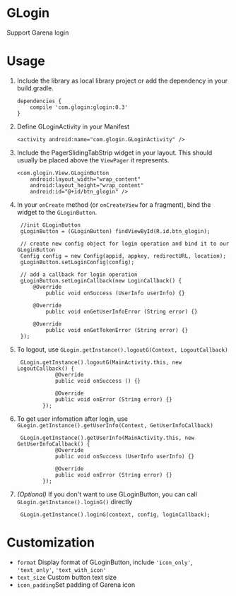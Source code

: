 # GLogin

Support Garena login

# Usage

 1. Include the library as local library project or add the dependency in your build.gradle.
        
        dependencies {
            compile 'com.glogin:glogin:0.3'
        }
        
 2. Define GLoginActivity in your Manifest

        <activity android:name="com.glogin.GLoginActivity" />
        
 3. Include the PagerSlidingTabStrip widget in your layout. This should usually be placed
    above the `ViewPager` it represents.

        <com.glogin.View.GLoginButton
            android:layout_width="wrap_content"
            android:layout_height="wrap_content"
            android:id="@+id/btn_glogin" />
            
 4. In your `onCreate` method (or `onCreateView` for a fragment), bind the
     widget to the `GLoginButton`.

         //init GLoginButton
         gLoginButton = (GLoginButton) findViewById(R.id.btn_glogin);
         
         // create new config object for login operation and bind it to our GLoginButton
         Config config = new Config(appid, appkey, redirectURL, location);
         gLoginButton.setLoginConfig(config);
         
         // add a callback for login operation
         gLoginButton.setLoginCallback(new LoginCallback() {
             @Override
                 public void onSuccess (UserInfo userInfo) {}

             @Override
                 public void onGetUserInfoError (String error) {}

             @Override
                 public void onGetTokenError (String error) {}
         });
         
 5. To logout, use `GLogin.getInstance().logoutG(Context, LogoutCallback)`
  
         GLogin.getInstance().logoutG(MainActivity.this, new LogoutCallback() {
                    @Override
                    public void onSuccess () {}

                    @Override
                    public void onError (String error) {}
                });
                
 6. To get user infomation after login, use `GLogin.getInstance().getUserInfo(Context, GetUserInfoCallback)`
  
         GLogin.getInstance().getUserInfo(MainActivity.this, new GetUserInfoCallback() {
                    @Override
                    public void onSuccess (UserInfo userInfo) {}

                    @Override
                    public void onError (String error) {}
                });
                
 7. *(Optional)* If you don't want to use GLoginButton, you can call `GLogin.getInstance().loginG()` directly
   
         GLogin.getInstance().loginG(context, config, loginCallback);
         
# Customization

 * `format` Display format of GLoginButton, include `'icon_only'`, `'text_only'`, `'text_with_icon'`
 * `text_size` Custom button text size
 * `icon_padding`Set padding of Garena icon
 
